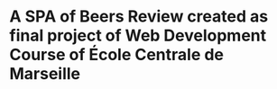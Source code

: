 # A SPA of Beers Review created as final project of Web Development Course of École Centrale de Marseille